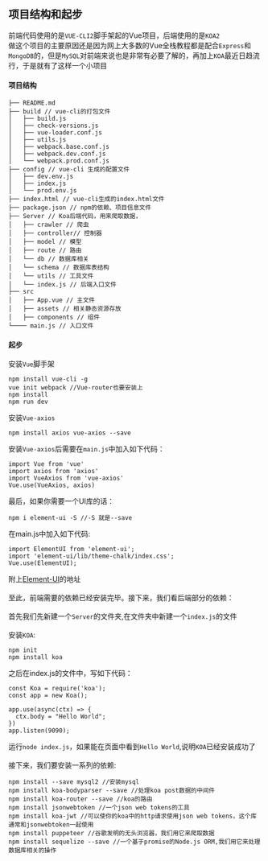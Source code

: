 ## 项目结构和起步

前端代码使用的是`VUE-CLI2`脚手架起的Vue项目，后端使用的是`KOA2`<br>
做这个项目的主要原因还是因为网上大多数的Vue全栈教程都是配合`Express`和`MongoDB`的，但是`MySQL`对前端来说也是非常有必要了解的，再加上`KOA`最近日趋流行，于是就有了这样一个小项目<br>

#### 项目结构

```
├── README.md
├── build // vue-cli的打包文件
│   ├── build.js
│   ├── check-versions.js
│   ├── vue-loader.conf.js
│   ├── utils.js
│   ├── webpack.base.conf.js
│   ├── webpack.dev.conf.js
│   └── webpack.prod.conf.js
├── config // vue-cli 生成的配置文件
│   ├── dev.env.js
│   ├── index.js
│   └── prod.env.js
├── index.html // vue-cli生成的index.html文件
├── package.json // npm的依赖、项目信息文件
├── Server // Koa后端代码，用来爬取数据，
│   ├── crawler // 爬虫
│   ├── controller// 控制器
│   ├── model // 模型
│   ├── route // 路由
│   └── db // 数据库相关
│   └── schema // 数据库表结构
│   └── utils // 工具文件
│   └── index.js // 后端入口文件
├── src
│   ├── App.vue // 主文件
│   ├── assets // 相关静态资源存放
│   ├── components // 组件
└──── main.js // 入口文件
```

#### 起步

安装`Vue`脚手架<br>
```
npm install vue-cli -g
vue init webpack //Vue-router也要安装上
npm install
npm run dev
```
安装`Vue-axios`<br>
```
npm install axios vue-axios --save
```
安装`Vue-axios`后需要在`main.js`中加入如下代码：<br>
```
import Vue from 'vue'
import axios from 'axios'
import VueAxios from 'vue-axios'
Vue.use(VueAxios, axios)
```
最后，如果你需要一个UI库的话：<br>
```
npm i element-ui -S //-S 就是--save
```
在main.js中加入如下代码:
```
import ElementUI from 'element-ui';
import 'element-ui/lib/theme-chalk/index.css';
Vue.use(ElementUI);
```
附上[Element-UI](http://element.eleme.io/#/zh-CN)的地址<br><br>
至此，前端需要的依赖已经安装完毕。接下来，我们看后端部分的依赖：<br><br>
首先我们先新建一个`Server`的文件夹,在文件夹中新建一个`index.js`的文件<br><br>
安装`KOA`:<br>
```
npm init
npm install koa
```
之后在index.js的文件中，写如下代码：
```
const Koa = require('koa');
const app = new Koa();

app.use(async(ctx) => {
  ctx.body = "Hello World";
})
app.listen(9090);
```
运行`node index.js`，如果能在页面中看到`Hello World`,说明`KOA`已经安装成功了<br><br>
接下来，我们要安装一系列的依赖:<br>
```
npm install --save mysql2 //安装mysql
npm install koa-bodyparser --save //处理koa post数据的中间件
npm install koa-router --save //koa的路由
npm install jsonwebtoken //一个json web tokens的工具
npm install koa-jwt //可以使你的koa中的http请求使用json web tokens，这个库通常和jsonwebtoken一起使用
npm install puppeteer //谷歌发明的无头浏览器，我们用它来爬取数据
npm install sequelize --save //一个基于promise的Node.js ORM,我们用它来处理数据库相关的操作
```

